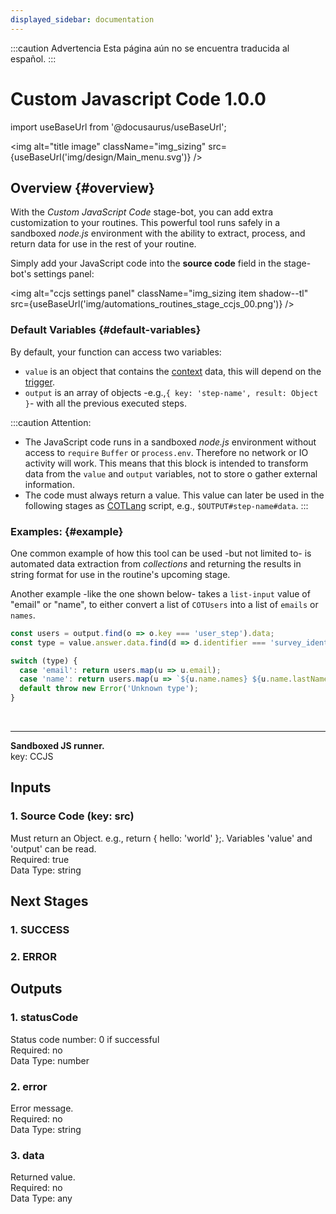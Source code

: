 ```yaml
---
displayed_sidebar: documentation
---
```


:::caution Advertencia
Esta página aún no se encuentra traducida al español.
:::
# Custom Javascript Code 1.0.0

import useBaseUrl from '@docusaurus/useBaseUrl';

<img alt="title image" className="img_sizing" src={useBaseUrl('img/design/Main_menu.svg')} />
<br/>

## Overview {#overview}

With the _Custom JavaScript Code_ stage-bot, you can add extra customization to your routines. This powerful tool runs safely in a sandboxed _node.js_ environment with the ability to extract, process, and return data for use in the rest of your routine.

Simply add your JavaScript code into the **source code** field in the stage-bot's settings panel:

<img alt="ccjs settings panel" className="img_sizing item shadow--tl" src={useBaseUrl('img/automations_routines_stage_ccjs_00.png')} />
<br/>

### Default Variables {#default-variables}

By default, your function can access two variables:

- `value` is an object that contains the [context](/docs/documentation/automation/triggers_and_contexts) data, this will depend on the [trigger](/docs/documentation/automation/triggers_and_contexts).
- `output` is an array of objects -e.g.,`{ key: 'step-name', result: Object }`- with all the previous executed steps.

:::caution Attention:
- The JavaScript code runs in a sandboxed _node.js_ environment without access to `require` `Buffer` or `process.env`.
Therefore no network or IO activity will work. This means that this block is intended to transform data from the `value` and `output` variables, not to store o gather external information.
- The code must always return a value. This value can later be used in the following stages as [COTLang](/docs/documentation/automation/admin_cotlang) script, e.g., `$OUTPUT#step-name#data`.
:::

<div className="alert alert--secondary">

### <span className="hero__subtitle">Examples:</span> {#example}

One common example of how this tool can be used -but not limited to- is automated data extraction from _collections_ and returning the results in string format for use in the routine's upcoming stage.

Another example -like the one shown below- takes a `list-input` value of "email" or "name", to either convert a list of `COTUsers` into a list of `emails` or `names`.

```javascript
const users = output.find(o => o.key === 'user_step').data;
const type = value.answer.data.find(d => d.identifier === 'survey_identifier').result;

switch (type) {
  case 'email': return users.map(u => u.email);
  case 'name': return users.map(u => `${u.name.names} ${u.name.lastName || ''}`);
  default throw new Error('Unknown type');
}
```

</div>
<br/>

-----------
  
**Sandboxed JS runner.**  
key: CCJS  
## Inputs  
### 1. Source Code (key: src)  
Must return an Object. e.g., return { hello: 'world' };. Variables 'value' and 'output' can be read.  
Required: true  
Data Type: string   
## Next Stages  
### 1. SUCCESS  
  
### 2. ERROR  
  
## Outputs  
### 1. statusCode  
Status code number: 0 if successful  
Required: no  
Data Type: number   
### 2. error  
Error message.  
Required: no  
Data Type: string   
### 3. data  
Returned value.  
Required: no  
Data Type: any 
